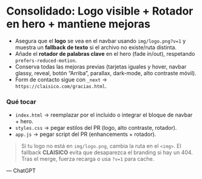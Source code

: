 # Consolidado: Logo visible + Rotador en hero + mantiene mejoras

- Asegura que el **logo** se vea en el navbar usando `img/logo.png?v=1` y muestra un **fallback de texto** si el archivo no existe/ruta distinta.
- Añade el **rotador de palabras clave** en el hero (fade in/out), respetando `prefers-reduced-motion`.
- Conserva todas las mejoras previas (tarjetas iguales y hover, navbar glassy, reveal, botón “Arriba”, parallax, dark-mode, alto contraste móvil).
- Form de contacto sigue con `_next` → `https://claisico.com/gracias.html`.

### Qué tocar
- `index.html` → reemplazar por el incluido o integrar el bloque de navbar + hero.
- `styles.css` → pegar estilos del PR (logo, alto contraste, rotador).
- `app.js` → pegar script del PR (enhancements + rotador).

> Si tu logo no está en `img/logo.png`, cambia la ruta en el `<img>`. El fallback **CLAISICO** evita que desaparezca el branding si hay un 404. Tras el merge, fuerza recarga o usa `?v=1` para cache.

— ChatGPT

